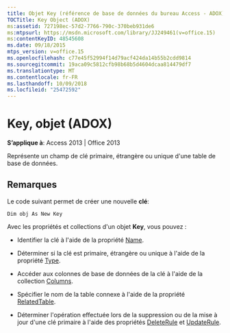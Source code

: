 ```yaml
---
title: Objet Key (référence de base de données du bureau Access - ADOX)
TOCTitle: Key Object (ADOX)
ms:assetid: 727198ec-57d2-7766-790c-370beb931de6
ms:mtpsurl: https://msdn.microsoft.com/library/JJ249461(v=office.15)
ms:contentKeyID: 48545608
ms.date: 09/18/2015
mtps_version: v=office.15
ms.openlocfilehash: c77e45f52994f14d79acf424da14b55b2cdd9814
ms.sourcegitcommit: 19aca09c5812cfb98b68b5d4604dcaa814479df7
ms.translationtype: MT
ms.contentlocale: fr-FR
ms.lasthandoff: 10/09/2018
ms.locfileid: "25472592"
---
```

# <a name="key-object-adox"></a>Key, objet (ADOX)


**S’applique à**: Access 2013 | Office 2013

Représente un champ de clé primaire, étrangère ou unique d'une table de base de données.

## <a name="remarks"></a>Remarques

Le code suivant permet de créer une nouvelle **clé**:

`Dim obj As New Key`

Avec les propriétés et collections d'un objet **Key**, vous pouvez :

- Identifier la clé à l'aide de la propriété [Name](name-property-adox.md).

- Déterminer si la clé est primaire, étrangère ou unique à l'aide de la propriété [Type](https://msdn.microsoft.com/library/jj248879\(v=office.15\)).

- Accéder aux colonnes de base de données de la clé à l'aide de la collection [Columns](columns-collection-adox.md).

- Spécifier le nom de la table connexe à l'aide de la propriété [RelatedTable](relatedtable-property-adox.md).

- Déterminer l'opération effectuée lors de la suppression ou de la mise à jour d'une clé primaire à l'aide des propriétés [DeleteRule](deleterule-property-adox.md) et [UpdateRule](updaterule-property-adox.md).

